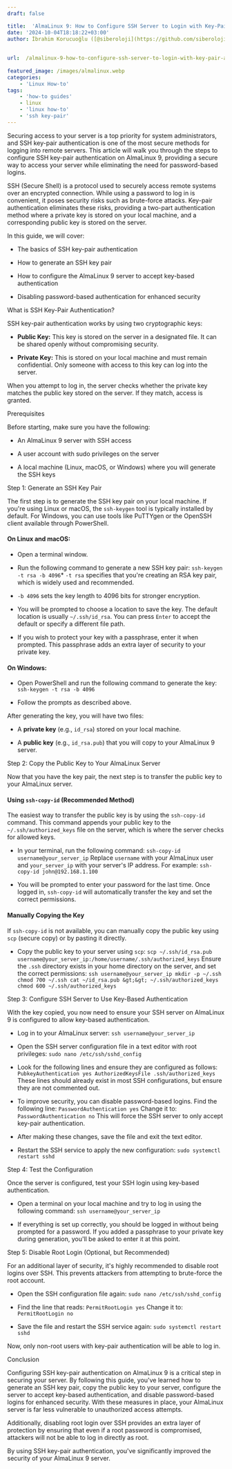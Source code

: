 ```yaml
---
draft: false

title:  'AlmaLinux 9: How to Configure SSH Server to Login with Key-Pair Authentication'
date: '2024-10-04T18:18:22+03:00'
author: İbrahim Korucuoğlu ([@siberoloji](https://github.com/siberoloji))
 
 
url:  /almalinux-9-how-to-configure-ssh-server-to-login-with-key-pair-authentication/
 
featured_image: /images/almalinux.webp
categories:
    - 'Linux How-to'
tags:
    - 'how-to guides'
    - linux
    - 'linux how-to'
    - 'ssh key-pair'
---
```



Securing access to your server is a top priority for system administrators, and SSH key-pair authentication is one of the most secure methods for logging into remote servers. This article will walk you through the steps to configure SSH key-pair authentication on AlmaLinux 9, providing a secure way to access your server while eliminating the need for password-based logins.



SSH (Secure Shell) is a protocol used to securely access remote systems over an encrypted connection. While using a password to log in is convenient, it poses security risks such as brute-force attacks. Key-pair authentication eliminates these risks, providing a two-part authentication method where a private key is stored on your local machine, and a corresponding public key is stored on the server.



In this guide, we will cover:


* The basics of SSH key-pair authentication

* How to generate an SSH key pair

* How to configure the AlmaLinux 9 server to accept key-based authentication

* Disabling password-based authentication for enhanced security




What is SSH Key-Pair Authentication?



SSH key-pair authentication works by using two cryptographic keys:


* **Public Key:** This key is stored on the server in a designated file. It can be shared openly without compromising security.

* **Private Key:** This is stored on your local machine and must remain confidential. Only someone with access to this key can log into the server.




When you attempt to log in, the server checks whether the private key matches the public key stored on the server. If they match, access is granted.



Prerequisites



Before starting, make sure you have the following:


* An AlmaLinux 9 server with SSH access

* A user account with sudo privileges on the server

* A local machine (Linux, macOS, or Windows) where you will generate the SSH keys




Step 1: Generate an SSH Key Pair



The first step is to generate the SSH key pair on your local machine. If you're using Linux or macOS, the `ssh-keygen` tool is typically installed by default. For Windows, you can use tools like PuTTYgen or the OpenSSH client available through PowerShell.


#### On Linux and macOS:


* Open a terminal window.

* Run the following command to generate a new SSH key pair: `ssh-keygen -t rsa -b 4096`* `-t rsa` specifies that you're creating an RSA key pair, which is widely used and recommended.

* `-b 4096` sets the key length to 4096 bits for stronger encryption.



* You will be prompted to choose a location to save the key. The default location is usually `~/.ssh/id_rsa`. You can press `Enter` to accept the default or specify a different file path.

* If you wish to protect your key with a passphrase, enter it when prompted. This passphrase adds an extra layer of security to your private key.



#### On Windows:


* Open PowerShell and run the following command to generate the key: `ssh-keygen -t rsa -b 4096`

* Follow the prompts as described above.




After generating the key, you will have two files:


* A **private key** (e.g., `id_rsa`) stored on your local machine.

* A **public key** (e.g., `id_rsa.pub`) that you will copy to your AlmaLinux 9 server.




Step 2: Copy the Public Key to Your AlmaLinux Server



Now that you have the key pair, the next step is to transfer the public key to your AlmaLinux server.


#### Using `ssh-copy-id` (Recommended Method)



The easiest way to transfer the public key is by using the `ssh-copy-id` command. This command appends your public key to the `~/.ssh/authorized_keys` file on the server, which is where the server checks for allowed keys.


* In your terminal, run the following command: `ssh-copy-id username@your_server_ip` Replace `username` with your AlmaLinux user and `your_server_ip` with your server's IP address. For example: `ssh-copy-id john@192.168.1.100`

* You will be prompted to enter your password for the last time. Once logged in, `ssh-copy-id` will automatically transfer the key and set the correct permissions.



#### Manually Copying the Key



If `ssh-copy-id` is not available, you can manually copy the public key using `scp` (secure copy) or by pasting it directly.


* Copy the public key to your server using `scp`: `scp ~/.ssh/id_rsa.pub username@your_server_ip:/home/username/.ssh/authorized_keys` Ensure the `.ssh` directory exists in your home directory on the server, and set the correct permissions: `ssh username@your_server_ip mkdir -p ~/.ssh chmod 700 ~/.ssh cat ~/id_rsa.pub &gt;&gt; ~/.ssh/authorized_keys chmod 600 ~/.ssh/authorized_keys`




Step 3: Configure SSH Server to Use Key-Based Authentication



With the key copied, you now need to ensure your SSH server on AlmaLinux 9 is configured to allow key-based authentication.


* Log in to your AlmaLinux server: `ssh username@your_server_ip`

* Open the SSH server configuration file in a text editor with root privileges: `sudo nano /etc/ssh/sshd_config`

* Look for the following lines and ensure they are configured as follows: `PubkeyAuthentication yes AuthorizedKeysFile .ssh/authorized_keys` These lines should already exist in most SSH configurations, but ensure they are not commented out.

* To improve security, you can disable password-based logins. Find the following line: `PasswordAuthentication yes` Change it to: `PasswordAuthentication no` This will force the SSH server to only accept key-pair authentication.

* After making these changes, save the file and exit the text editor.

* Restart the SSH service to apply the new configuration: `sudo systemctl restart sshd`




Step 4: Test the Configuration



Once the server is configured, test your SSH login using key-based authentication.


* Open a terminal on your local machine and try to log in using the following command: `ssh username@your_server_ip`

* If everything is set up correctly, you should be logged in without being prompted for a password. If you added a passphrase to your private key during generation, you'll be asked to enter it at this point.




Step 5: Disable Root Login (Optional, but Recommended)



For an additional layer of security, it's highly recommended to disable root logins over SSH. This prevents attackers from attempting to brute-force the root account.


* Open the SSH configuration file again: `sudo nano /etc/ssh/sshd_config`

* Find the line that reads: `PermitRootLogin yes` Change it to: `PermitRootLogin no`

* Save the file and restart the SSH service again: `sudo systemctl restart sshd`




Now, only non-root users with key-pair authentication will be able to log in.



Conclusion



Configuring SSH key-pair authentication on AlmaLinux 9 is a critical step in securing your server. By following this guide, you've learned how to generate an SSH key pair, copy the public key to your server, configure the server to accept key-based authentication, and disable password-based logins for enhanced security. With these measures in place, your AlmaLinux server is far less vulnerable to unauthorized access attempts.



Additionally, disabling root login over SSH provides an extra layer of protection by ensuring that even if a root password is compromised, attackers will not be able to log in directly as root.



By using SSH key-pair authentication, you've significantly improved the security of your AlmaLinux 9 server.
